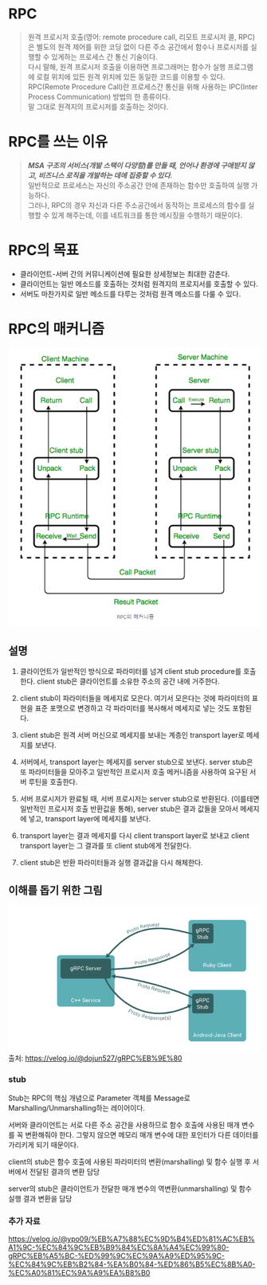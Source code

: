 # RPC 
> 원격 프로시저 호출(영어: remote procedure call, 리모트 프로시저 콜, RPC)은 별도의 원격 제어를 위한 코딩 없이 다른 주소 공간에서 함수나 프로시저를 실행할 수 있게하는 프로세스 간 통신 기술이다.    
다시 말해, 원격 프로시저 호출을 이용하면 프로그래머는 함수가 실행 프로그램에 로컬 위치에 있든 원격 위치에 있든 동일한 코드를 이용할 수 있다.   
RPC(Remote Procedure Call)란 프로세스간 통신을 위해 사용하는 IPC(Inter Process Communication) 방법의 한 종류이다.    
말 그대로 원격지의 프로시저를 호출하는 것이다.

# RPC를 쓰는 이유
> ***MSA 구조의 서비스(개발 스택이 다양함)를 만들 때, 언어나 환경에 구애받지 않고, 비즈니스 로직을 개발하는 데에 집중할 수 있다.***   
일반적으로 프로세스는 자신의 주소공간 안에 존재하는 함수만 호출하여 실행 가능하다.   
그러나, RPC의 경우 자신과 다른 주소공간에서 동작하는 프로세스의 함수를 실행할 수 있게 해주는데, 이를 네트워크를 통한 메시징을 수행하기 때문이다.   


# RPC의 목표
> 
- 클라이언트-서버 간의 커뮤니케이션에 필요한 상세정보는 최대한 감춘다.
- 클라이언트는 일반 메소드를 호출하는 것처럼 원격지의 프로지서를 호출할 수 있다.
- 서버도 마찬가지로 일반 메소드를 다루는 것처럼 원격 메소드를 다룰 수 있다.

# RPC의 매커니즘
![Alt text](image.png)
## 설명 

1. 클라이언트가 일반적인 방식으로 파라미터를 넘겨 client stub procedure를 호출한다. client stub은 클라이언트를 소유한 주소의 공간 내에 거주한다.

2. client stub이 파라미터들을 메세지로 모은다. 여기서 모은다는 것에 파라미터의 표현을 표준 포맷으로 변경하고 각 파라미터를 복사해서 메세지로 넣는 것도 포함된다.

3. client stub은 원격 서버 머신으로 메세지를 보내는 계층인 transport layer로 메세지를 보낸다.

4. 서버에서, transport layer는 메세지를 server stub으로 보낸다. server stub은 또 파라미터들을 모아주고 일반적인 프로시저 호출 메커니즘을 사용하여 요구된 서버 루틴을 호출한다.

5. 서버 프로시저가 완료될 때, 서버 프로시저는 server stub으로 반환된다. (이를테면 일반적인 프로시저 호출 반환값을 통해), server stub은 결과 값들을 모아서 메세지에 넣고, transport layer에 메세지를 보낸다.

6. transport layer는 결과 메세지를 다시 client transport layer로 보내고 client transport layer는 그 결과를 또 client stub에게 전달한다.

7. client stub은 반환 파라미터들과 실행 결과값을 다시 해체한다.

## 이해를 돕기 위한 그림
![Alt text](image-2.png)
출처: https://velog.io/@dojun527/gRPC%EB%9E%80

### stub
Stub는 RPC의 핵심 개념으로 Parameter 객체를 Message로 Marshalling/Unmarshalling하는 레이어이다.

서버와 클라이언트는 서로 다른 주소 공간을 사용하므로 함수 호출에 사용된 매개 변수를 꼭 변환해줘야 한다. 그렇지 않으면 메모리 매개 변수에 대한 포인터가 다른 데이터를 가리키게 되기 때문이다.
 
client의 stub은 함수 호출에 사용된 파라미터의 변환(marshalling) 및 함수 실행 후 서버에서 전달된 결과의 변환 담당 

server의 stub은 클라이언트가 전달한 매개 변수의 역변환(unmarshalling) 및 함수 실행 결과 변환을 담당


### 추가 자료
https://velog.io/@ypo09/%EB%A7%88%EC%9D%B4%ED%81%AC%EB%A1%9C-%EC%84%9C%EB%B9%84%EC%8A%A4%EC%99%80-gRPC%EB%A5%BC-%ED%99%9C%EC%9A%A9%ED%95%9C-%EC%84%9C%EB%B2%84-%EA%B0%84-%ED%86%B5%EC%8B%A0-%EC%A0%81%EC%9A%A9%EA%B8%B0